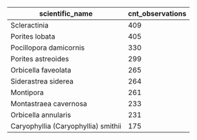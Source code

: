 | scientific_name                     |   cnt_observations |
|-------------------------------------|--------------------|
| Scleractinia                        |                409 |
| Porites lobata                      |                405 |
| Pocillopora damicornis              |                330 |
| Porites astreoides                  |                299 |
| Orbicella faveolata                 |                265 |
| Siderastrea siderea                 |                264 |
| Montipora                           |                261 |
| Montastraea cavernosa               |                233 |
| Orbicella annularis                 |                231 |
| Caryophyllia (Caryophyllia) smithii |                175 |